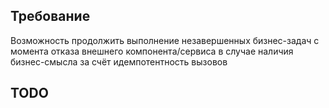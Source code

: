 ## Требование
Возможность продолжить выполнение незавершенных бизнес-задач с момента отказа внешнего компонента/сервиса в случае наличия бизнес-смысла за счёт идемпотентность вызовов
## TODO 

